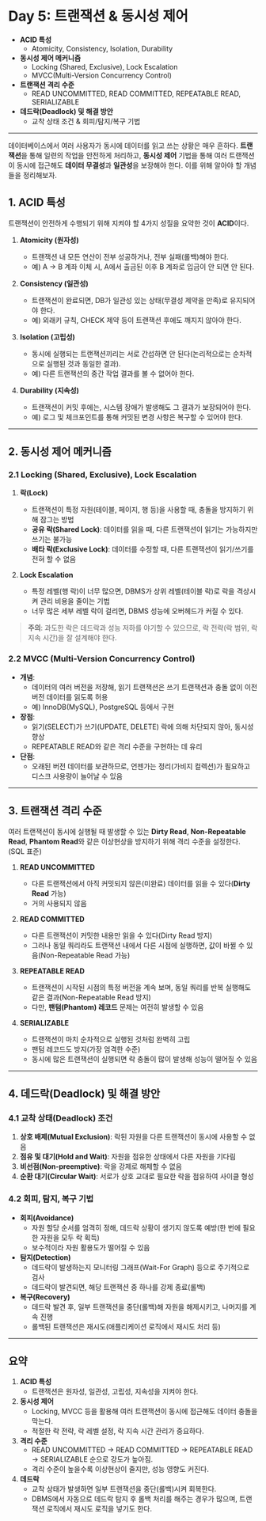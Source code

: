 # Day 5: 트랜잭션 & 동시성 제어

- **ACID 특성**
  - Atomicity, Consistency, Isolation, Durability
- **동시성 제어 메커니즘**
  - Locking (Shared, Exclusive), Lock Escalation
  - MVCC(Multi-Version Concurrency Control)
- **트랜잭션 격리 수준**
  - READ UNCOMMITTED, READ COMMITTED, REPEATABLE READ, SERIALIZABLE
- **데드락(Deadlock) 및 해결 방안**
  - 교착 상태 조건 & 회피/탐지/복구 기법

---

데이터베이스에서 여러 사용자가 동시에 데이터를 읽고 쓰는 상황은 매우 흔하다. **트랜잭션**을 통해 일련의 작업을 안전하게 처리하고, **동시성 제어** 기법을 통해 여러 트랜잭션이 동시에 접근해도 **데이터 무결성**과 **일관성**을 보장해야 한다. 이를 위해 알아야 할 개념들을 정리해보자.

## 1. ACID 특성

트랜잭션이 안전하게 수행되기 위해 지켜야 할 4가지 성질을 요약한 것이 **ACID**이다.

1. **Atomicity (원자성)**

   - 트랜잭션 내 모든 연산이 전부 성공하거나, 전부 실패(롤백)해야 한다.
   - 예) A → B 계좌 이체 시, A에서 출금된 이후 B 계좌로 입금이 안 되면 안 된다.

2. **Consistency (일관성)**

   - 트랜잭션이 완료되면, DB가 일관성 있는 상태(무결성 제약을 만족)로 유지되어야 한다.
   - 예) 외래키 규칙, CHECK 제약 등이 트랜잭션 후에도 깨지지 않아야 한다.

3. **Isolation (고립성)**

   - 동시에 실행되는 트랜잭션끼리는 서로 간섭하면 안 된다(논리적으로는 순차적으로 실행된 것과 동일한 결과).
   - 예) 다른 트랜잭션의 중간 작업 결과를 볼 수 없어야 한다.

4. **Durability (지속성)**
   - 트랜잭션이 커밋 후에는, 시스템 장애가 발생해도 그 결과가 보장되어야 한다.
   - 예) 로그 및 체크포인트를 통해 커밋된 변경 사항은 복구할 수 있어야 한다.

---

## 2. 동시성 제어 메커니즘

### 2.1 Locking (Shared, Exclusive), Lock Escalation

1. **락(Lock)**

   - 트랜잭션이 특정 자원(테이블, 페이지, 행 등)을 사용할 때, 충돌을 방지하기 위해 잠그는 방법
   - **공유 락(Shared Lock)**: 데이터를 읽을 때, 다른 트랜잭션이 읽기는 가능하지만 쓰기는 불가능
   - **배타 락(Exclusive Lock)**: 데이터를 수정할 때, 다른 트랜잭션이 읽기/쓰기를 전혀 할 수 없음

2. **Lock Escalation**
   - 특정 레벨(행 락)이 너무 많으면, DBMS가 상위 레벨(테이블 락)로 락을 격상시켜 관리 비용을 줄이는 기법
   - 너무 많은 세부 레벨 락이 걸리면, DBMS 성능에 오버헤드가 커질 수 있다.

> **주의**: 과도한 락은 데드락과 성능 저하를 야기할 수 있으므로, 락 전략(락 범위, 락 지속 시간)을 잘 설계해야 한다.

### 2.2 MVCC (Multi-Version Concurrency Control)

- **개념**:
  - 데이터의 여러 버전을 저장해, 읽기 트랜잭션은 쓰기 트랜잭션과 충돌 없이 이전 버전 데이터를 읽도록 허용
  - 예) InnoDB(MySQL), PostgreSQL 등에서 구현
- **장점**:
  - 읽기(SELECT)가 쓰기(UPDATE, DELETE) 락에 의해 차단되지 않아, 동시성 향상
  - REPEATABLE READ와 같은 격리 수준을 구현하는 데 유리
- **단점**:
  - 오래된 버전 데이터를 보관하므로, 언젠가는 정리(가비지 컬렉션)가 필요하고 디스크 사용량이 늘어날 수 있음

---

## 3. 트랜잭션 격리 수준

여러 트랜잭션이 동시에 실행될 때 발생할 수 있는 **Dirty Read**, **Non-Repeatable Read**, **Phantom Read**와 같은 이상현상을 방지하기 위해 격리 수준을 설정한다. (SQL 표준)

1. **READ UNCOMMITTED**

   - 다른 트랜잭션에서 아직 커밋되지 않은(미완료) 데이터를 읽을 수 있다(**Dirty Read** 가능)
   - 거의 사용되지 않음

2. **READ COMMITTED**

   - 다른 트랜잭션이 커밋한 내용만 읽을 수 있다(Dirty Read 방지)
   - 그러나 동일 쿼리라도 트랜잭션 내에서 다른 시점에 실행하면, 값이 바뀔 수 있음(Non-Repeatable Read 가능)

3. **REPEATABLE READ**

   - 트랜잭션이 시작된 시점의 특정 버전을 계속 보며, 동일 쿼리를 반복 실행해도 같은 결과(Non-Repeatable Read 방지)
   - 다만, **팬텀(Phantom) 레코드** 문제는 여전히 발생할 수 있음

4. **SERIALIZABLE**
   - 트랜잭션이 마치 순차적으로 실행된 것처럼 완벽히 고립
   - 팬텀 레코드도 방지(가장 엄격한 수준)
   - 동시에 많은 트랜잭션이 실행되면 락 충돌이 많이 발생해 성능이 떨어질 수 있음

---

## 4. 데드락(Deadlock) 및 해결 방안

### 4.1 교착 상태(Deadlock) 조건

1. **상호 배제(Mutual Exclusion)**: 락된 자원을 다른 트랜잭션이 동시에 사용할 수 없음
2. **점유 및 대기(Hold and Wait)**: 자원을 점유한 상태에서 다른 자원을 기다림
3. **비선점(Non-preemptive)**: 락을 강제로 해제할 수 없음
4. **순환 대기(Circular Wait)**: 서로가 상호 교대로 필요한 락을 점유하여 사이클 형성

### 4.2 회피, 탐지, 복구 기법

- **회피(Avoidance)**
  - 자원 할당 순서를 엄격히 정해, 데드락 상황이 생기지 않도록 예방(한 번에 필요한 자원을 모두 락 획득)
  - 보수적이라 자원 활용도가 떨어질 수 있음
- **탐지(Detection)**
  - 데드락이 발생하는지 모니터링 그래프(Wait-For Graph) 등으로 주기적으로 검사
  - 데드락이 발견되면, 해당 트랜잭션 중 하나를 강제 종료(롤백)
- **복구(Recovery)**
  - 데드락 발견 후, 일부 트랜잭션을 중단(롤백)해 자원을 해제시키고, 나머지를 계속 진행
  - 롤백된 트랜잭션은 재시도(애플리케이션 로직에서 재시도 처리 등)

---

## 요약

1. **ACID 특성**
   - 트랜잭션은 원자성, 일관성, 고립성, 지속성을 지켜야 한다.
2. **동시성 제어**
   - Locking, MVCC 등을 활용해 여러 트랜잭션이 동시에 접근해도 데이터 충돌을 막는다.
   - 적절한 락 전략, 락 레벨 설정, 락 지속 시간 관리가 중요하다.
3. **격리 수준**
   - READ UNCOMMITTED → READ COMMITTED → REPEATABLE READ → SERIALIZABLE 순으로 강도가 높아짐.
   - 격리 수준이 높을수록 이상현상이 줄지만, 성능 영향도 커진다.
4. **데드락**
   - 교착 상태가 발생하면 일부 트랜잭션을 중단(롤백)시켜 회복한다.
   - DBMS에서 자동으로 데드락 탐지 후 롤백 처리를 해주는 경우가 많으며, 트랜잭션 로직에서 재시도 로직을 넣기도 한다.
